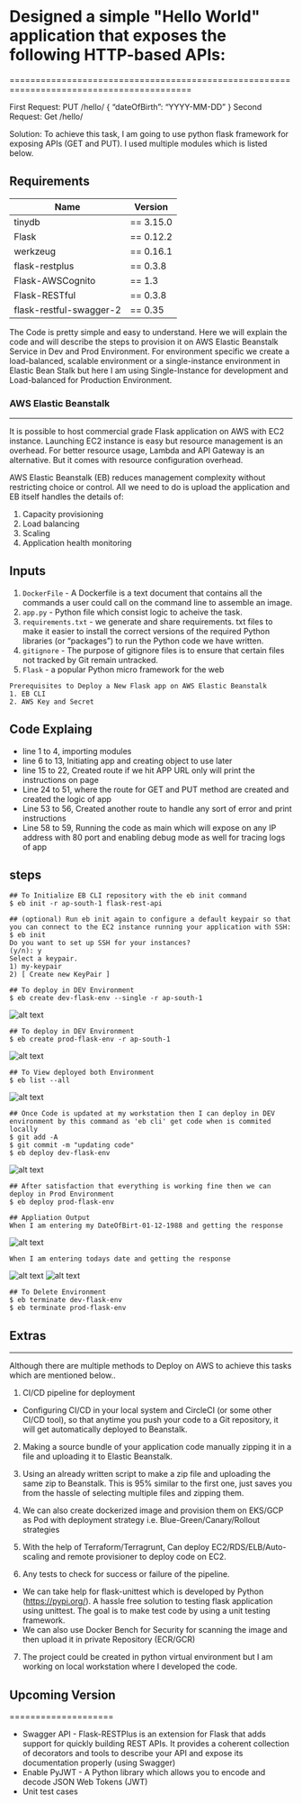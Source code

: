# Designed a simple "Hello World" application that exposes the following HTTP-based APIs:
=========================================================================================

First Request: PUT /hello/<username> { “dateOfBirth”: “YYYY-MM-DD” }
Second Request: Get /hello/<username>

Solution: To achieve this task, I am going to use python flask framework for exposing APIs (GET and PUT). I used multiple modules which is listed below.

## Requirements

| Name | Version |
|------|---------|
| tinydb | == 3.15.0 |
| Flask | == 0.12.2 |
| werkzeug | == 0.16.1 |
| flask-restplus | == 0.3.8 |
| Flask-AWSCognito |== 1.3 |
| Flask-RESTful | == 0.3.8 |
| flask-restful-swagger-2 | == 0.35 |

The Code is pretty simple and easy to understand. Here we will explain the code and will describe the steps to provision it on AWS Elastic Beanstalk Service in Dev and Prod Environment. For environment specific we create a load-balanced, scalable environment or a single-instance environment in Elastic Bean Stalk but here I am using Single-Instance for development and Load-balanced for Production Environment.


### AWS Elastic Beanstalk
--------------------------

It is possible to host commercial grade Flask application on AWS with EC2 instance. Launching EC2 instance is easy but resource management is an overhead. For better resource usage, Lambda and API Gateway is an alternative. But it comes with resource configuration overhead.

AWS Elastic Beanstalk (EB) reduces management complexity without restricting choice or control. All we need to do is upload the application and EB itself handles the details of:
1. Capacity provisioning
2. Load balancing
3. Scaling
4. Application health monitoring

## Inputs

1. `DockerFile`         - A Dockerfile is a text document that contains all the commands a user could call on the command line to assemble an image.
2. `app.py`             - Python file which consist logic to acheive the task.
3. `requirements.txt`   - we generate and share requirements. txt files to make it easier to install the correct versions of the required Python libraries (or “packages”) to run the Python code we have written.
4. `gitignore`          - The purpose of gitignore files is to ensure that certain files not tracked by Git remain untracked.
5. `Flask`              - a popular Python micro framework for the web

```
Prerequisites to Deploy a New Flask app on AWS Elastic Beanstalk
1. EB CLI
2. AWS Key and Secret
```

## Code Explaing
- line 1 to 4, importing modules
- line 6 to 13, Initiating app and creating object to use later
- line 15 to 22, Created route if we hit APP URL only will print the instructions on page
- Line 24 to 51, where the route for GET and PUT method are created and created the logic of app
- Line 53 to 56, Created another route to handle any sort of error and print instructions
- Line 58 to 59, Running the code as main which will expose on any IP address with 80 port and enabling debug mode as well for tracing logs of app

## steps
```
## To Initialize EB CLI repository with the eb init command
$ eb init -r ap-south-1 flask-rest-api

## (optional) Run eb init again to configure a default keypair so that you can connect to the EC2 instance running your application with SSH:
$ eb init
Do you want to set up SSH for your instances?
(y/n): y
Select a keypair.
1) my-keypair
2) [ Create new KeyPair ]

## To deploy in DEV Environment
$ eb create dev-flask-env --single -r ap-south-1
```
![alt text](https://github.com/manukoli1986/DevOpsR/blob/main/images/2.jpg)
```
## To deploy in DEV Environment
$ eb create prod-flask-env -r ap-south-1
```
![alt text](https://github.com/manukoli1986/DevOpsR/blob/main/images/3.jpg)
```
## To View deployed both Environment
$ eb list --all
```
![alt text](https://github.com/manukoli1986/DevOpsR/blob/main/images/1.jpg)
```
## Once Code is updated at my workstation then I can deploy in DEV environment by this command as 'eb cli' get code when is commited locally
$ git add -A
$ git commit -m "updating code"
$ eb deploy dev-flask-env
```
![alt text](https://github.com/manukoli1986/DevOpsR/blob/main/images/4.jpg)
```
## After satisfaction that everything is working fine then we can deploy in Prod Environment
$ eb deploy prod-flask-env

## Appliation Output
When I am entering my DateOfBirt-01-12-1988 and getting the response
```
![alt text](https://github.com/manukoli1986/DevOpsR/blob/main/images/5.jpg)
```
When I am entering todays date and getting the response
```
![alt text](https://github.com/manukoli1986/DevOpsR/blob/main/images/6.jpg)
![alt text](https://github.com/manukoli1986/DevOpsR/blob/main/images/7.jpg)
```
## To Delete Environment
$ eb terminate dev-flask-env
$ eb terminate prod-flask-env
```

## Extras
---------

Although there are multiple methods to Deploy on AWS to achieve this tasks which are mentioned below..

1. CI/CD pipeline for deployment
- Configuring CI/CD in your local system and CircleCI (or some other CI/CD tool), so that anytime you push your code to a Git repository, it will get automatically deployed to Beanstalk.

2. Making a source bundle of your application code manually zipping it in a file and uploading it to Elastic Beanstalk.

3. Using an already written script to make a zip file and uploading the same zip to Beanstalk. This is 95% similar to the first one, just saves you from the hassle of selecting multiple files and zipping them.

4. We can also create dockerized image and provision them on EKS/GCP as Pod with deployment strategy i.e. Blue-Green/Canary/Rollout strategies 

5. With the help of Terraform/Terragrunt, Can deploy EC2/RDS/ELB/Auto-scaling and remote provisioner to deploy code on EC2.

6. Any tests to check for success or failure of the pipeline.
- We can take help for flask-unittest which is developed by Python (https://pypi.org/). A hassle free solution to testing flask application using unittest. The goal is to make test code by using a unit testing framework.
- We can also use Docker Bench for Security for scanning the image and then upload it in private Repository (ECR/GCR)

7. The project could be created in python virtual environment but I am working on local workstation where I developed the code. 


## Upcoming Version
====================
- Swagger API - Flask-RESTPlus is an extension for Flask that adds support for quickly building REST APIs. It provides a coherent collection of decorators and tools to describe your API and expose its documentation properly (using Swagger)
- Enable PyJWT - A Python library which allows you to encode and decode JSON Web Tokens (JWT)
- Unit test cases